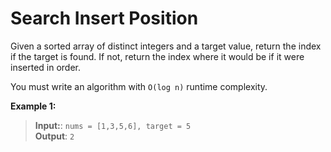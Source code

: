 # Search Insert Position

Given a sorted array of distinct integers and a target value, return the index if the target is found. If not, return the index where it would be if it were inserted in order.

You must write an algorithm with `O(log n)` runtime complexity.

**Example 1:**
>**Input:**: `nums = [1,3,5,6], target = 5`\
**Output**: `2`